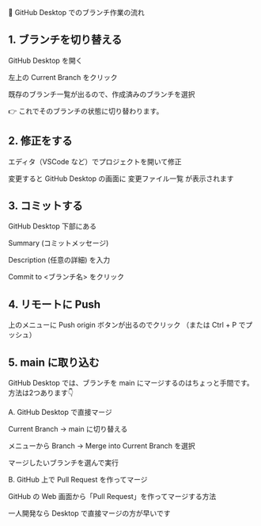 🔹 GitHub Desktop でのブランチ作業の流れ
## 1. ブランチを切り替える

GitHub Desktop を開く

左上の Current Branch をクリック

既存のブランチ一覧が出るので、作成済みのブランチを選択

👉 これでそのブランチの状態に切り替わります。

## 2. 修正をする

エディタ（VSCode など）でプロジェクトを開いて修正

変更すると GitHub Desktop の画面に 変更ファイル一覧 が表示されます

## 3. コミットする

GitHub Desktop 下部にある

Summary (コミットメッセージ)

Description (任意の詳細) を入力

Commit to <ブランチ名> をクリック

## 4. リモートに Push

上のメニューに Push origin ボタンが出るのでクリック
（または Ctrl + P でプッシュ）

## 5. main に取り込む

GitHub Desktop では、ブランチを main にマージするのはちょっと手間です。
方法は2つあります👇

A. GitHub Desktop で直接マージ

Current Branch → main に切り替える

メニューから
Branch → Merge into Current Branch を選択

マージしたいブランチを選んで実行

B. GitHub 上で Pull Request を作ってマージ

GitHub の Web 画面から「Pull Request」を作ってマージする方法

一人開発なら Desktop で直接マージの方が早いです

